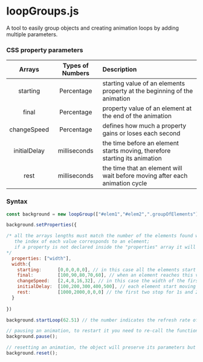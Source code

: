 # loopGroups.js

A tool to easily group objects and creating animation loops by adding multiple parameters.


### CSS property parameters

| Arrays        |  Types of Numbers  |  Description                                                                  |
|:-------------:|:------------------:|:------------------------------------------------------------------------------|
| starting      |  Percentage        |  starting value of an elements property at the beginning of the animation     |
| final         |  Percentage        |  property value of an element at the end of the animation                     |
| changeSpeed   |  Percentage        |  defines how much a property gains or loses each second                       |
| initialDelay  |  milliseconds      |  the time before an element starts moving, therefore starting its animation   |
| rest          |  milliseconds      |  the time that an element will wait before moving after each animation cycle  | 

### Syntax

```javascript
const background = new loopGroup(["#elem1","#elem2",".groupOfElements"]);

background.setProperties({

/* all the arrays lengths must match the number of the elements found with their respective css queries.
   the index of each value corresponds to an element; 
   if a property is not declared inside the "properties" array it will be ignored
*/
  properties: ["width"],
  width:{
    starting:      [0,0,0,0,0], // in this case all the elements start with 0% width property
    final:         [100,90,80,70,60], // when an element reaches this value it will restart the animation loop
    changeSpeed:   [2,4,8,16,32], // in this case the width of the first element will gain 2% each second
    initialDelay:  [100,200,300,400,500], // each element start moving 100ms apart from each other
    rest:          [1000,2000,0,0,0] // the first two stop for 1s and 2s respectively after finishing one cycle of animation
  }
  
})

background.startLoop(62.51) // the number indicates the refresh rate of the animation

// pausing an animation, to restart it you need to re-call the function
background.pause();

// resetting an animation, the object will preserve its parameters but in order to re-activate it you need to call the .startLoop() function again
background.reset();
```

